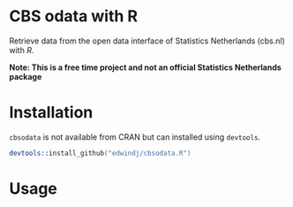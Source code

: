 # CBS odata with R

Retrieve data from the open data interface of Statistics Netherlands (cbs.nl) with *R*.

__Note: This is a free time project and not an official Statistics Netherlands package__


# Installation

`cbsodata` is not available from CRAN but can installed using `devtools`.

```S
devtools::install_github("edwindj/cbsodata.R")
```

# Usage

